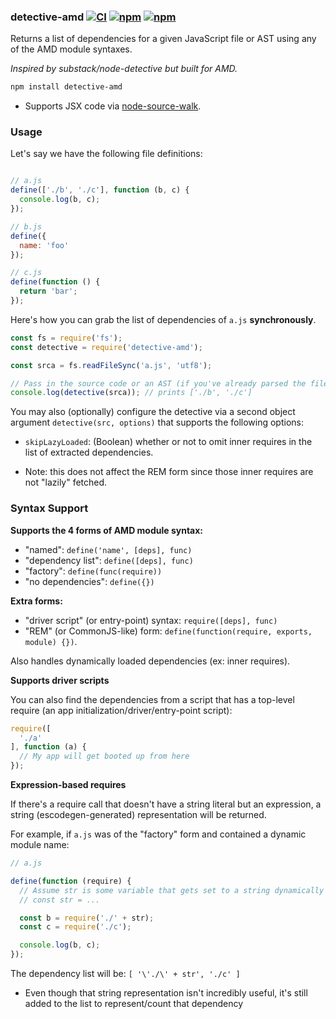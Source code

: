 ### detective-amd [![CI](https://img.shields.io/github/actions/workflow/status/dependents/node-detective-amd/ci.yml?branch=main&label=CI&logo=github)](https://github.com/dependents/node-detective-amd/actions/workflows/ci.yml?query=branch%3Amain) [![npm](https://img.shields.io/npm/v/detective-amd)](https://www.npmjs.com/package/detective-amd) [![npm](https://img.shields.io/npm/dm/detective-amd)](https://www.npmjs.com/package/detective-amd)

Returns a list of dependencies for a given JavaScript file or AST using any of the AMD module syntaxes.

*Inspired by substack/node-detective but built for AMD.*

```sh
npm install detective-amd
```

* Supports JSX code via [node-source-walk](https://github.com/dependents/node-source-walk).

### Usage

Let's say we have the following file definitions:

```js

// a.js
define(['./b', './c'], function (b, c) {
  console.log(b, c);
});

// b.js
define({
  name: 'foo'
});

// c.js
define(function () {
  return 'bar';
});

```

Here's how you can grab the list of dependencies of `a.js` **synchronously**.

```js
const fs = require('fs');
const detective = require('detective-amd');

const srca = fs.readFileSync('a.js', 'utf8');

// Pass in the source code or an AST (if you've already parsed the file)
console.log(detective(srca)); // prints ['./b', './c']
```

You may also (optionally) configure the detective via a second object argument `detective(src, options)` that supports the following options:

* `skipLazyLoaded`: (Boolean) whether or not to omit inner requires in the list of extracted dependencies.
 - Note: this does not affect the REM form since those inner requires are not "lazily" fetched.

### Syntax Support

**Supports the 4 forms of AMD module syntax:**

* "named": `define('name', [deps], func)`
* "dependency list": `define([deps], func)`
* "factory": `define(func(require))`
* "no dependencies": `define({})`

**Extra forms:**

* "driver script" (or entry-point) syntax: `require([deps], func)`
* "REM" (or CommonJS-like) form: `define(function(require, exports, module) {})`.

Also handles dynamically loaded dependencies (ex: inner requires).

**Supports driver scripts**

You can also find the dependencies from a script that has a top-level require (an app initialization/driver/entry-point script):

```js
require([
  './a'
], function (a) {
  // My app will get booted up from here
});
```

**Expression-based requires**

If there's a require call that doesn't have a string literal but an expression,
a string (escodegen-generated) representation will be returned.

For example, if `a.js` was of the "factory" form and contained a dynamic module name:

```js
// a.js

define(function (require) {
  // Assume str is some variable that gets set to a string dynamically
  // const str = ...

  const b = require('./' + str);
  const c = require('./c');

  console.log(b, c);
});
```

The dependency list will be: `[ '\'./\' + str', './c' ]`

* Even though that string representation isn't incredibly useful, it's
still added to the list to represent/count that dependency

